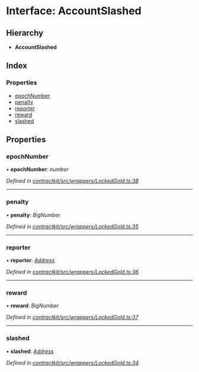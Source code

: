 # Interface: AccountSlashed

## Hierarchy

* **AccountSlashed**

## Index

### Properties

* [epochNumber](_wrappers_lockedgold_.accountslashed.md#epochnumber)
* [penalty](_wrappers_lockedgold_.accountslashed.md#penalty)
* [reporter](_wrappers_lockedgold_.accountslashed.md#reporter)
* [reward](_wrappers_lockedgold_.accountslashed.md#reward)
* [slashed](_wrappers_lockedgold_.accountslashed.md#slashed)

## Properties

###  epochNumber

• **epochNumber**: *number*

*Defined in [contractkit/src/wrappers/LockedGold.ts:38](https://github.com/celo-org/celo-monorepo/blob/master/packages/contractkit/src/wrappers/LockedGold.ts#L38)*

___

###  penalty

• **penalty**: *BigNumber*

*Defined in [contractkit/src/wrappers/LockedGold.ts:35](https://github.com/celo-org/celo-monorepo/blob/master/packages/contractkit/src/wrappers/LockedGold.ts#L35)*

___

###  reporter

• **reporter**: *[Address](../modules/_base_.md#address)*

*Defined in [contractkit/src/wrappers/LockedGold.ts:36](https://github.com/celo-org/celo-monorepo/blob/master/packages/contractkit/src/wrappers/LockedGold.ts#L36)*

___

###  reward

• **reward**: *BigNumber*

*Defined in [contractkit/src/wrappers/LockedGold.ts:37](https://github.com/celo-org/celo-monorepo/blob/master/packages/contractkit/src/wrappers/LockedGold.ts#L37)*

___

###  slashed

• **slashed**: *[Address](../modules/_base_.md#address)*

*Defined in [contractkit/src/wrappers/LockedGold.ts:34](https://github.com/celo-org/celo-monorepo/blob/master/packages/contractkit/src/wrappers/LockedGold.ts#L34)*
